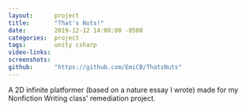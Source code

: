 ```yaml
---
layout:      project
title:       "That's Nuts!"
date:        2019-12-12 14:00:00 -0500
categories:  project
tags:        unity csharp
video-links: 
screenshots: 
github:      "https://github.com/EmiCB/ThatsNuts"
---
```


A 2D infinite platformer (based on a nature essay I wrote) made for my Nonfiction Writing class' remediation project.

<!--more-->